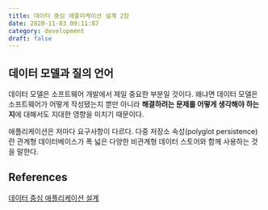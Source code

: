 ```yaml
---
title: 데이터 중심 애플리케이션 설계 2장
date: 2020-11-03 09:11:87
category: development
draft: false
---
```


## 데이터 모델과 질의 언어

데이터 모델은 소프트웨어 개발에서 제일 중요한 부분일 것이다. 왜냐면 데이터 모델은 소프트웨어가 어떻게 작성됐는지 뿐만 아니라 **해결하려는 문제를 어떻게 생각해야 하는지**에 대해서도 지대한 영향을 미치기 때문이다.

애플리케이션은 저마다 요구사항이 다르다. 다중 저장소 속성(polyglot persistence) 란 관계형 데이터베이스가 폭 넓은 다양한 비관계형 데이터 스토어와 함께 사용하는 것을 말한다.

## References

[데이터 중심 애플리케이션 설계](http://www.yes24.com/Product/Goods/59566585)
